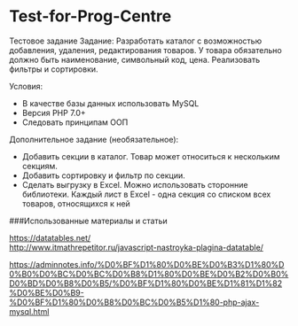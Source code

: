 # Test-for-Prog-Centre
Тестовое задание 
Задание: Разработать каталог с возможностью добавления, удаления, редактирования товаров. У товара обязательно должно быть наименование, символьный код, цена. Реализовать фильтры и сортировки.


Условия:
- В качестве базы данных использовать MySQL
- Версия PHP 7.0+
- Следовать принципам ООП

Дополнительное задание (необязательное):
- Добавить секции в каталог. Товар может относиться к нескольким секциям.
- Добавить сортировку и фильтр по секции.
- Сделать выгрузку в Excel. Можно использовать сторонние библиотеки. Каждый лист в Excel - одна секция со списком всех товаров, относящихся к ней


###Использованные материалы и статьи 

https://datatables.net/   
http://www.itmathrepetitor.ru/javascript-nastroyka-plagina-datatable/

https://adminnotes.info/%D0%BF%D1%80%D0%BE%D0%B3%D1%80%D0%B0%D0%BC%D0%BC%D0%B8%D1%80%D0%BE%D0%B2%D0%B0%D0%BD%D0%B8%D0%B5/%D0%BF%D1%80%D0%BE%D1%81%D1%82%D0%BE%D0%B9-%D0%BF%D1%80%D0%B8%D0%BC%D0%B5%D1%80-php-ajax-mysql.html